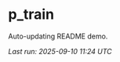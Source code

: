 # p_train

Auto-updating README demo.

<!--START_SECTION:status-->
_Last run: 2025-09-10 11:24 UTC_
<!--END_SECTION:status-->















































































































































































































































































































































































































































